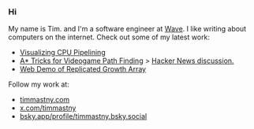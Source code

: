 ### Hi

My name is Tim. and I'm a software engineer at [Wave](https://www.wave.com/en/).
I like writing about computers on the internet. Check out some of my latest work:
- [Visualizing CPU Pipelining](https://timmastny.com/blog/visualizing-cpu-pipelining/)
- [A* Tricks for Videogame Path Finding](https://timmastny.com/blog/a-star-tricks-for-videogame-path-finding/) > [Hacker News discussion.](https://news.ycombinator.com/item?id=38833658)
- [Web Demo of Replicated Growth Array](https://timmastny.com/rga/)


Follow my work at:
- [timmastny.com](https://timmastny.com)
- [x.com/timmastny](https://x.com/timmastny)
- [bsky.app/profile/timmastny.bsky.social](https://bsky.app/profile/timmastny.bsky.social)

